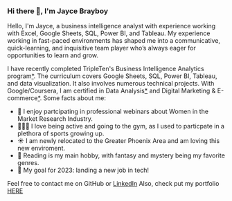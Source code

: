### Hi there 👋, I'm Jayce Brayboy

Hello, I'm Jayce, a business intelligence analyst with experience working with Excel, Google Sheets, SQL, Power BI, and Tableau. My experience working in fast-paced environments has shaped me into a communicative, quick-learning, and inquisitive team player who’s always eager for opportunities to learn and grow.

I have recently completed TripleTen's Business Intelligence Analytics program[*](https://drive.google.com/file/d/1cSXcJ8RyfIYKd9dDbCfkQY0V388T0Yk1/view?usp=sharing). The curriculum covers Google Sheets, SQL, Power BI, Tableau, and data visualization. It also involves numerous technical projects. With Google/Coursera, I am certified in Data Analysis[*](https://www.credly.com/badges/e1d3540b-ab9a-4825-85d7-0ea10caa1ec0/linked_in_profile) and Digital Marketing & E-commerce[*](https://www.credly.com/badges/57272c8e-6053-419c-a176-45fef7184419/linked_in_profile). 
Some facts about me:
- 🔬 I enjoy partcipating in professional webinars about Women in the Market Research Industry.
- 🏃🏿‍♀️ I love being active and going to the gym, as I used to particpate in a plethora of sports growing up.
- ☀️ I am newly relocated to the Greater Phoenix Area and am loving this new enviroment.
- 📖 Reading is my main hobby, with fantasy and mystery being my favorite genres.
- 🎯 My goal for 2023: landing a new job in tech!

Feel free to contact me on GitHub or [LinkedIn](www.linkedin.com/in/jaycebrayboy)
Also, check put my portfolio [HERE](https://github.com/jaycebrayboy/Portfolio_projects)
